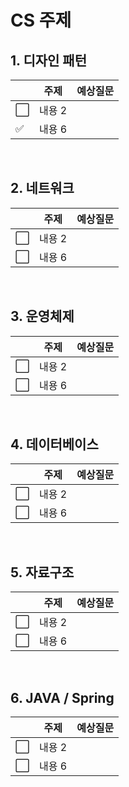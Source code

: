 CS 주제 
=======================================

## 1. 디자인 패턴
||주제|예상질문|
|---|---|---|
| :white_large_square: |내용 2||
| :white_check_mark: |내용 6||
 
<br/>

## 2. 네트워크 
||주제|예상질문|
|---|---|---|
| :white_large_square: |내용 2||
| :white_large_square: |내용 6||

<br/>

## 3. 운영체제
||주제|예상질문|
|---|---|---|
| :white_large_square: |내용 2||
| :white_large_square: |내용 6||
 
<br/>

## 4. 데이터베이스
||주제|예상질문|
|---|---|---|
| :white_large_square: |내용 2||
| :white_large_square: |내용 6||

<br/>

## 5. 자료구조
||주제|예상질문|
|---|---|---|
| :white_large_square: |내용 2||
| :white_large_square: |내용 6||

<br/>

## 6. JAVA / Spring
||주제|예상질문|
|---|---|---|
| :white_large_square: |내용 2||
| :white_large_square: |내용 6||

